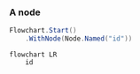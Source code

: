 ﻿### A node

```csharp
Flowchart.Start()
    .WithNode(Node.Named("id"))
```

```mermaid
flowchart LR
    id
```